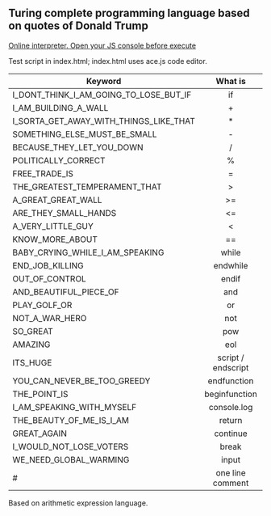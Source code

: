 ## Turing complete programming language based on quotes of Donald Trump

[Online interpreter. Open your JS console before execute](https://tapanit-e.github.io/7rump/)

Test script in index.html; index.html uses ace.js code editor.

| Keyword       | What is        |
| ------------- |:-------------:| 
| I_DONT_THINK_I_AM_GOING_TO_LOSE_BUT_IF     | if | 
| I_AM_BUILDING_A_WALL      | +      |
| I_SORTA_GET_AWAY_WITH_THINGS_LIKE_THAT | *      | 
| SOMETHING_ELSE_MUST_BE_SMALL | - |
| BECAUSE_THEY_LET_YOU_DOWN | / |
| POLITICALLY_CORRECT | % |
| FREE_TRADE_IS | = |
| THE_GREATEST_TEMPERAMENT_THAT | > |
| A_GREAT_GREAT_WALL | >= |
| ARE_THEY_SMALL_HANDS | <= |
| A_VERY_LITTLE_GUY | < |
| KNOW_MORE_ABOUT | == |
| BABY_CRYING_WHILE_I_AM_SPEAKING | while |
| END_JOB_KILLING | endwhile |
| OUT_OF_CONTROL | endif |
| AND_BEAUTIFUL_PIECE_OF | and |
| PLAY_GOLF_OR | or |
| NOT_A_WAR_HERO | not |
| SO_GREAT | pow |
| AMAZING | eol |
| ITS_HUGE | script / endscript |
| YOU_CAN_NEVER_BE_TOO_GREEDY | endfunction |
| THE_POINT_IS | beginfunction |
| I_AM_SPEAKING_WITH_MYSELF | console.log |
| THE_BEAUTY_OF_ME_IS_I_AM | return |
| GREAT_AGAIN | continue |
| I_WOULD_NOT_LOSE_VOTERS | break |
| WE_NEED_GLOBAL_WARMING | input |
| # | one line comment |

Based on arithmetic expression language. 
